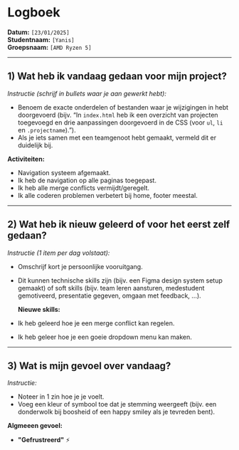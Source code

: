 # Logboek

**Datum:** `[23/01/2025]`  
**Studentnaam:** `[Yanis]`  
**Groepsnaam:** `[AMD Ryzen 5]`

---

## 1) Wat heb ik vandaag gedaan voor mijn project?

_Instructie (schrijf in bullets waar je aan gewerkt hebt):_

- Benoem de exacte onderdelen of bestanden waar je wijzigingen in hebt doorgevoerd (bijv. “In `index.html` heb ik een overzicht van projecten toegevoegd en drie aanpassingen doorgevoerd in de CSS (voor `ul`, `li` en `.projectname`).”).
- Als je iets samen met een teamgenoot hebt gemaakt, vermeld dit er duidelijk bij.

**Activiteiten:**

- Navigation systeem afgemaakt.
- Ik heb de navigation op alle paginas toegepast.
- Ik heb alle merge conflicts vermijdt/geregelt.
- Ik alle coderen problemen verbetert bij home, footer meestal.

---

## 2) Wat heb ik nieuw geleerd of voor het eerst zelf gedaan?

_Instructie (1 item per dag volstaat):_

- Omschrijf kort je persoonlijke vooruitgang.
- Dit kunnen technische skills zijn (bijv. een Figma design system setup gemaakt) of soft skills (bijv. team leren aansturen, medestudent gemotiveerd, presentatie gegeven, omgaan met feedback, ...).

  **Nieuwe skills:**

- Ik heb geleerd hoe je een merge conflict kan regelen.
- Ik heb geleer hoe je een goeie dropdown menu kan maken.

---

## 3) Wat is mijn gevoel over vandaag?

_Instructie:_

- Noteer in 1 zin hoe je je voelt.
- Voeg een kleur of symbool toe dat je stemming weergeeft (bijv. een donderwolk bij boosheid of een happy smiley als je tevreden bent).

**Algmeeen gevoel:**

- **"Gefrustreerd"** :zap:
